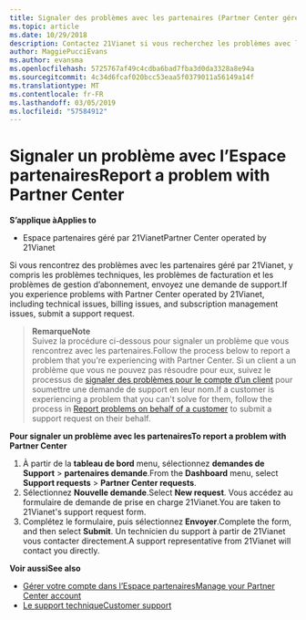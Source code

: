 ```yaml
---
title: Signaler des problèmes avec les partenaires (Partner Center géré par 21Vianet)
ms.topic: article
ms.date: 10/29/2018
description: Contactez 21Vianet si vous recherchez les problèmes avec les partenaires, y compris des bogues ou interruptions de service.
author: MaggiePucciEvans
ms.author: evansma
ms.openlocfilehash: 5725767af49c4cdba6bad7fba3d0da3328a8e94a
ms.sourcegitcommit: 4c34d6fcaf020bcc53eaa5f0379011a56149a14f
ms.translationtype: MT
ms.contentlocale: fr-FR
ms.lasthandoff: 03/05/2019
ms.locfileid: "57584912"
---
```

# <a name="report-a-problem-with-partner-center"></a><span data-ttu-id="1c495-103">Signaler un problème avec l’Espace partenaires</span><span class="sxs-lookup"><span data-stu-id="1c495-103">Report a problem with Partner Center</span></span> 


<span data-ttu-id="1c495-104">**S’applique à**</span><span class="sxs-lookup"><span data-stu-id="1c495-104">**Applies to**</span></span>

-   <span data-ttu-id="1c495-105">Espace partenaires géré par 21Vianet</span><span class="sxs-lookup"><span data-stu-id="1c495-105">Partner Center operated by 21Vianet</span></span>


<span data-ttu-id="1c495-106">Si vous rencontrez des problèmes avec les partenaires géré par 21Vianet, y compris les problèmes techniques, les problèmes de facturation et les problèmes de gestion d’abonnement, envoyez une demande de support.</span><span class="sxs-lookup"><span data-stu-id="1c495-106">If you experience problems with Partner Center operated by 21Vianet, including technical issues, billing issues, and subscription management issues, submit a support request.</span></span> 

><span data-ttu-id="1c495-107">**Remarque**</span><span class="sxs-lookup"><span data-stu-id="1c495-107">**Note**</span></span><br><span data-ttu-id="1c495-108">Suivez la procédure ci-dessous pour signaler un problème que vous rencontrez avec les partenaires.</span><span class="sxs-lookup"><span data-stu-id="1c495-108">Follow the process below to report a problem that you're experiencing with Partner Center.</span></span> <span data-ttu-id="1c495-109">Si un client a un problème que vous ne pouvez pas résoudre pour eux, suivez le processus de [signaler des problèmes pour le compte d’un client](report-problems-on-behalf-of-a-customer.md) pour soumettre une demande de support en leur nom.</span><span class="sxs-lookup"><span data-stu-id="1c495-109">If a customer is experiencing a problem that you can't solve for them, follow the process in [Report problems on behalf of a customer](report-problems-on-behalf-of-a-customer.md) to submit a support request on their behalf.</span></span>

<span data-ttu-id="1c495-110">**Pour signaler un problème avec les partenaires**</span><span class="sxs-lookup"><span data-stu-id="1c495-110">**To report a problem with Partner Center**</span></span>

1.  <span data-ttu-id="1c495-111">À partir de la **tableau de bord** menu, sélectionnez **demandes de Support** &gt; **partenaires demande**.</span><span class="sxs-lookup"><span data-stu-id="1c495-111">From the **Dashboard** menu, select **Support requests** &gt; **Partner Center requests**.</span></span>
2.  <span data-ttu-id="1c495-112">Sélectionnez **Nouvelle demande**.</span><span class="sxs-lookup"><span data-stu-id="1c495-112">Select **New request**.</span></span> <span data-ttu-id="1c495-113">Vous accédez au formulaire de demande de prise en charge 21Vianet.</span><span class="sxs-lookup"><span data-stu-id="1c495-113">You are taken to 21Vianet's support request form.</span></span> 
3.  <span data-ttu-id="1c495-114">Complétez le formulaire, puis sélectionnez **Envoyer**.</span><span class="sxs-lookup"><span data-stu-id="1c495-114">Complete the form, and then select **Submit**.</span></span> <span data-ttu-id="1c495-115">Un technicien du support à partir de 21Vianet vous contacter directement.</span><span class="sxs-lookup"><span data-stu-id="1c495-115">A support representative from 21Vianet will contact you directly.</span></span>

<span data-ttu-id="1c495-116">**Voir aussi**</span><span class="sxs-lookup"><span data-stu-id="1c495-116">**See also**</span></span>

-   [<span data-ttu-id="1c495-117">Gérer votre compte dans l’Espace partenaires</span><span class="sxs-lookup"><span data-stu-id="1c495-117">Manage your Partner Center account</span></span>](partner-center-account-setup.md)
-   [<span data-ttu-id="1c495-118">Le support technique</span><span class="sxs-lookup"><span data-stu-id="1c495-118">Customer support</span></span>](customer-support.md)

 




